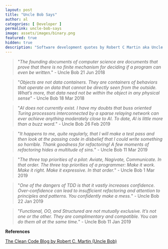 ```yaml
---
layout: post
title: "Uncle Bob Says"
author: al
categories: [ Developer ]
permalink: uncle-bob-says
image: assets/images/binary.png
featured: true
hidden: true
description: "Software development quotes by Robert C Martin aka Uncle Bob"
---
```

> "_The founding documents of computer science are documents that prove that there is no finite mechanism for deciding if a program can even be written._" - Uncle Bob 21 Jun 2018

> "_Objects are not data containers. They are containers of behaviors that operate on data that cannot be directly seen from the outside. What’s more, that data need not be within the object in any physical sense_" - Uncle Bob 18 Mar 2018

> "_AI does not currently exist. I have my doubts that buss oriented Turing processors interconnected by a sparse relaying network can ever achieve anything moderately close to AI. To date, AI is little more than a buzz word._" - Uncle Bob 26 Feb 2019

> "_It happens to me, quite regularly, that I will make a test pass and then look at the passing code in disbelief that I could write something so horrible. Thank goodness for refactoring! A few moments of refactoring hides a multitude of sins._" - Uncle Bob 11 Mar 2019

> "_The three top priorities of a pilot: Aviate, Nagivate, Communicate. In that order. The three top priorities of a programmer: Make it work. Make it right. Make it expressive. In that order._" - Uncle Bob 1 Mar 2019

> "_One of the dangers of TDD is that it vastly increases confidence. Over-confidence can lead to insufficient refactoring and attention to principles and patterns. You confidently make a mess._" - Uncle Bob 22 Jan 2019

> "_Functional, OO, and Structured are not mutually exclusive.  It’s not one or the other.  They are complimentary and compatible.  You can do them all at the same time._" - Uncle Bob 11 Jan 2019

**References**

[The Clean Code Blog by Robert C. Martin (Uncle Bob)](https://blog.cleancoder.com/)
